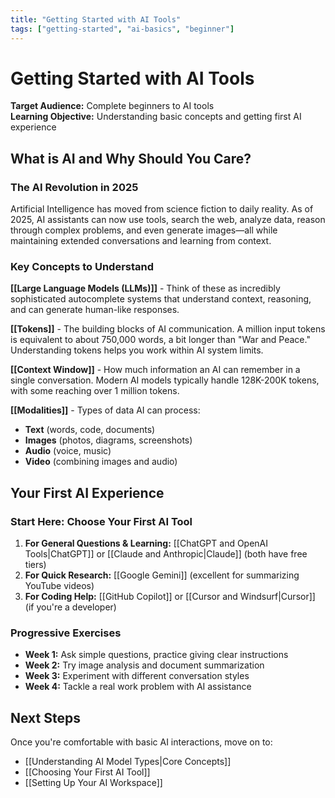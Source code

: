 ```yaml
---
title: "Getting Started with AI Tools"
tags: ["getting-started", "ai-basics", "beginner"]
---
```


# Getting Started with AI Tools

**Target Audience:** Complete beginners to AI tools  
**Learning Objective:** Understanding basic concepts and getting first AI experience

## What is AI and Why Should You Care?

### The AI Revolution in 2025

Artificial Intelligence has moved from science fiction to daily reality. As of 2025, AI assistants can now use tools, search the web, analyze data, reason through complex problems, and even generate images—all while maintaining extended conversations and learning from context.

### Key Concepts to Understand

**[[Large Language Models (LLMs)]]** - Think of these as incredibly sophisticated autocomplete systems that understand context, reasoning, and can generate human-like responses.

**[[Tokens]]** - The building blocks of AI communication. A million input tokens is equivalent to about 750,000 words, a bit longer than "War and Peace." Understanding tokens helps you work within AI system limits.

**[[Context Window]]** - How much information an AI can remember in a single conversation. Modern AI models typically handle 128K-200K tokens, with some reaching over 1 million tokens.

**[[Modalities]]** - Types of data AI can process:
- **Text** (words, code, documents)
- **Images** (photos, diagrams, screenshots) 
- **Audio** (voice, music)
- **Video** (combining images and audio)

## Your First AI Experience

### Start Here: Choose Your First AI Tool

1. **For General Questions & Learning:** [[ChatGPT and OpenAI Tools|ChatGPT]] or [[Claude and Anthropic|Claude]] (both have free tiers)
2. **For Quick Research:** [[Google Gemini]] (excellent for summarizing YouTube videos)
3. **For Coding Help:** [[GitHub Copilot]] or [[Cursor and Windsurf|Cursor]] (if you're a developer)

### Progressive Exercises

- **Week 1:** Ask simple questions, practice giving clear instructions
- **Week 2:** Try image analysis and document summarization  
- **Week 3:** Experiment with different conversation styles
- **Week 4:** Tackle a real work problem with AI assistance

## Next Steps

Once you're comfortable with basic AI interactions, move on to:
- [[Understanding AI Model Types|Core Concepts]]
- [[Choosing Your First AI Tool]]
- [[Setting Up Your AI Workspace]]